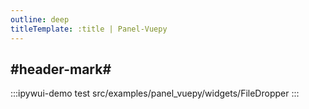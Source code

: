 ```yaml
---
outline: deep
titleTemplate: :title | Panel-Vuepy
---
```


## #header-mark#
:::ipywui-demo test
src/examples/panel_vuepy/widgets/FileDropper
::: 